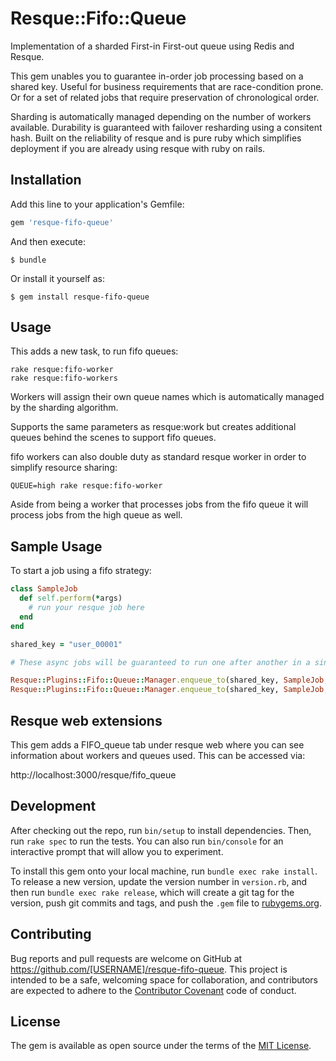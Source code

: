 # Resque::Fifo::Queue

Implementation of a sharded First-in First-out queue using Redis and Resque.

This gem unables you to guarantee in-order job processing based on a shared key. Useful for business requirements that are race-condition prone. Or for a set of related jobs that require preservation of chronological order.

Sharding is automatically managed depending on the number of workers available. Durability is guaranteed with failover resharding using a consitent hash. Built on the reliability of resque and is pure ruby which simplifies deployment if you are already using resque with ruby on rails.

## Installation

Add this line to your application's Gemfile:

```ruby
gem 'resque-fifo-queue'
```

And then execute:

    $ bundle

Or install it yourself as:

    $ gem install resque-fifo-queue

## Usage

This adds a new task, to run fifo queues:

```
rake resque:fifo-worker
rake resque:fifo-workers
```

Workers will assign their own queue names which is automatically managed by the sharding algorithm.

Supports the same parameters as resque:work but creates additional queues behind the scenes
to support fifo queues.

fifo workers can also double duty as standard resque worker in order to simplify resource sharing:

```
QUEUE=high rake resque:fifo-worker
```

Aside from being a worker that processes jobs from the fifo queue it will process jobs from the high queue as well.

Sample Usage
------------

To start a job using a fifo strategy:

```ruby
class SampleJob
  def self.perform(*args)
    # run your resque job here
  end
end

shared_key = "user_00001"

# These async jobs will be guaranteed to run one after another in a single worker

Resque::Plugins::Fifo::Queue::Manager.enqueue_to(shared_key, SampleJob, "hello")
Resque::Plugins::Fifo::Queue::Manager.enqueue_to(shared_key, SampleJob, "hello1")


```

## Resque web extensions

This gem adds a FIFO_queue tab under resque web where you can see information about
workers and queues used. This can be accessed via:

http://localhost:3000/resque/fifo_queue

## Development

After checking out the repo, run `bin/setup` to install dependencies. Then, run `rake spec` to run the tests. You can also run `bin/console` for an interactive prompt that will allow you to experiment.

To install this gem onto your local machine, run `bundle exec rake install`. To release a new version, update the version number in `version.rb`, and then run `bundle exec rake release`, which will create a git tag for the version, push git commits and tags, and push the `.gem` file to [rubygems.org](https://rubygems.org).

## Contributing

Bug reports and pull requests are welcome on GitHub at https://github.com/[USERNAME]/resque-fifo-queue. This project is intended to be a safe, welcoming space for collaboration, and contributors are expected to adhere to the [Contributor Covenant](http://contributor-covenant.org) code of conduct.


## License

The gem is available as open source under the terms of the [MIT License](http://opensource.org/licenses/MIT).
